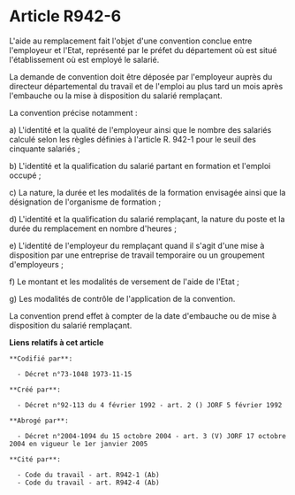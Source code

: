 # Article R942-6

L'aide au remplacement fait l'objet d'une convention conclue entre l'employeur et l'Etat, représenté par le préfet du
département où est situé l'établissement où est employé le salarié.

La demande de convention doit être déposée par l'employeur auprès du directeur départemental du travail et de l'emploi au
plus tard un mois après l'embauche ou la mise à disposition du salarié remplaçant.

La convention précise notamment :

a) L'identité et la qualité de l'employeur ainsi que le nombre des salariés calculé selon les règles définies à l'article R.
942-1 pour le seuil des cinquante salariés ;

b) L'identité et la qualification du salarié partant en formation et l'emploi occupé ;

c) La nature, la durée et les modalités de la formation envisagée ainsi que la désignation de l'organisme de formation ;

d) L'identité et la qualification du salarié remplaçant, la nature du poste et la durée du remplacement en nombre d'heures ;

e) L'identité de l'employeur du remplaçant quand il s'agit d'une mise à disposition par une entreprise de travail temporaire
ou un groupement d'employeurs ;

f) Le montant et les modalités de versement de l'aide de l'Etat ;

g) Les modalités de contrôle de l'application de la convention.

La convention prend effet à compter de la date d'embauche ou de mise à disposition du salarié remplaçant.

**Liens relatifs à cet article**

	**Codifié par**:

	  - Décret n°73-1048 1973-11-15

	**Créé par**:

	  - Décret n°92-113 du 4 février 1992 - art. 2 () JORF 5 février 1992

	**Abrogé par**:

	  - Décret n°2004-1094 du 15 octobre 2004 - art. 3 (V) JORF 17 octobre 2004 en vigueur le 1er janvier 2005

	**Cité par**:

	  - Code du travail - art. R942-1 (Ab)
	  - Code du travail - art. R942-4 (Ab)
